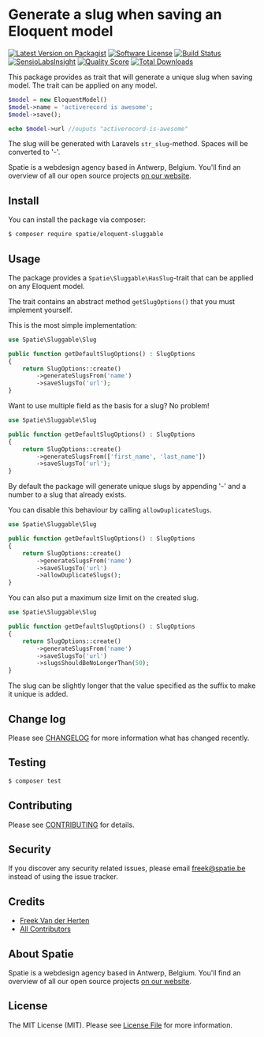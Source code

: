 # Generate a slug when saving an Eloquent model

[![Latest Version on Packagist](https://img.shields.io/packagist/v/spatie/eloquent-sluggable.svg?style=flat-square)](https://packagist.org/packages/spatie/eloquent-sluggable)
[![Software License](https://img.shields.io/badge/license-MIT-brightgreen.svg?style=flat-square)](LICENSE.md)
[![Build Status](https://img.shields.io/travis/spatie/eloquent-sluggable/master.svg?style=flat-square)](https://travis-ci.org/spatie/eloquent-sluggable)
[![SensioLabsInsight](https://img.shields.io/sensiolabs/i/a56f8c11-331f-4d3c-8724-77f55969f2f7.svg?style=flat-square)](https://insight.sensiolabs.com/projects/a56f8c11-331f-4d3c-8724-77f55969f2f7)
[![Quality Score](https://img.shields.io/scrutinizer/g/spatie/eloquent-sluggable.svg?style=flat-square)](https://scrutinizer-ci.com/g/spatie/eloquent-sluggable)
[![Total Downloads](https://img.shields.io/packagist/dt/spatie/eloquent-sluggable.svg?style=flat-square)](https://packagist.org/packages/spatie/eloquent-sluggable)

This package provides as trait that will generate a unique slug when saving model. The trait can be applied on any model. 

```php
$model = new EloquentModel()
$model->name = 'activerecord is awesome';
$model->save();

echo $model->url //ouputs "activerecord-is-awesome"
```

The slug will be generated with Laravels `str_slug`-method. Spaces will be converted to '-'.

Spatie is a webdesign agency based in Antwerp, Belgium. You'll find an overview of all our open source projects [on our website](https://spatie.be/opensource).

## Install

You can install the package via composer:
``` bash
$ composer require spatie/eloquent-sluggable
```

## Usage

The package provides a `Spatie\Sluggable\HasSlug`-trait that can be applied on any Eloquent model. 


The trait contains an abstract method `getSlugOptions()` that you must implement yourself. 

This is the most simple implementation:

```php
use Spatie\Sluggable\Slug

public function getDefaultSlugOptions() : SlugOptions
{
    return SlugOptions::create()
        ->generateSlugsFrom('name')
        ->saveSlugsTo('url');
}
```

Want to use multiple field as the basis for a slug? No problem!

```php
use Spatie\Sluggable\Slug

public function getDefaultSlugOptions() : SlugOptions
{
    return SlugOptions::create()
        ->generateSlugsFrom(['first_name', 'last_name'])
        ->saveSlugsTo('url');
}
```

By default the package will generate unique slugs by appending '-' and a number to a slug that already exists.

You can disable this behaviour by calling `allowDuplicateSlugs`.

```php
use Spatie\Sluggable\Slug

public function getDefaultSlugOptions() : SlugOptions
{
    return SlugOptions::create()
        ->generateSlugsFrom('name')
        ->saveSlugsTo('url')
        ->allowDuplicateSlugs();
}
```

You can also put a maximum size limit on the created slug.

```php
use Spatie\Sluggable\Slug

public function getDefaultSlugOptions() : SlugOptions
{
    return SlugOptions::create()
        ->generateSlugsFrom('name')
        ->saveSlugsTo('url')
        ->slugsShouldBeNoLongerThan(50);
}
```

The slug can be slightly longer that the value specified as the suffix to make it unique is added.


## Change log

Please see [CHANGELOG](CHANGELOG.md) for more information what has changed recently.

## Testing

``` bash
$ composer test
```

## Contributing

Please see [CONTRIBUTING](CONTRIBUTING.md) for details.

## Security

If you discover any security related issues, please email freek@spatie.be instead of using the issue tracker.

## Credits

- [Freek Van der Herten](https://github.com/freekmurze)
- [All Contributors](../../contributors)

## About Spatie
Spatie is a webdesign agency based in Antwerp, Belgium. You'll find an overview of all our open source projects [on our website](https://spatie.be/opensource).

## License

The MIT License (MIT). Please see [License File](LICENSE.md) for more information.
